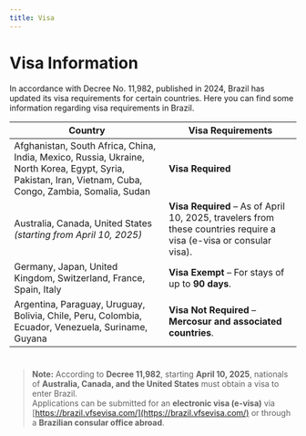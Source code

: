 ```yaml
---
title: Visa
---
```


# Visa Information

In accordance with Decree No. 11,982, published in 2024, Brazil has updated its visa requirements for certain countries. Here you can find some information regarding visa requirements in Brazil.

| **Country**                                                                 | **Visa Requirements**                                                                                              |
|-----------------------------------------------------------------------------|--------------------------------------------------------------------------------------------------------------------|
| Afghanistan, South Africa, China, India, Mexico, Russia, Ukraine, North Korea, Egypt, Syria, Pakistan, Iran, Vietnam, Cuba, Congo, Zambia, Somalia, Sudan | **Visa Required**                                                                                                  |
| Australia, Canada, United States *(starting from April 10, 2025)*            | **Visa Required** – As of April 10, 2025, travelers from these countries require a visa (e-visa or consular visa). |
| Germany, Japan, United Kingdom, Switzerland, France, Spain, Italy            | **Visa Exempt** – For stays of up to **90 days**.                                                                  |
| Argentina, Paraguay, Uruguay, Bolivia, Chile, Peru, Colombia, Ecuador, Venezuela, Suriname, Guyana | **Visa Not Required** – **Mercosur and associated countries**.                                                     |

# 
> **Note:** According to **Decree 11,982**, starting **April 10, 2025**, nationals of **Australia, Canada, and the United States** must obtain a visa to enter Brazil.  
> Applications can be submitted for an **electronic visa (e-visa)** via [https://brazil.vfsevisa.com/](https://brazil.vfsevisa.com/) or through a **Brazilian consular office abroad**.
